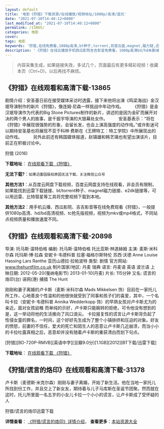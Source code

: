 ```yaml
---
layout: default
title: '电影《狩猎》下载资源/在线播放/视频地址/1080p/高清/蓝光'
date: "2021-07-10T14:40:12+0800"
last_modified_at: "2021-07-10T14:40:12+0800"
permalink: /13865/
categories: 电影
cover:
tags: 电影
keywords: '狩猎,在线免费看,1080p高清,bt种子,torrent,百度云盘,magnet,磁力链,迅雷下载资源'
description: '《狩猎》在线云播放手机西瓜影院吉吉影音免费看，1080p高清bd/hd未删减完整版和tc抢先枪版，mkv/mp4格式，附带bt/torrent种子、magnet/磁力链、百度云盘、网盘资源迅雷下载链接'
---
```


>内容采集生成，如果链接失效，多试几个，页面最后有更多精彩视频！收藏本页（Ctrl+D)，以后再找不麻烦。


## 《狩猎》在线观看和高清下载-13865

剧情介绍：安圣基日前在接受媒体采访时透露，接下来他将出演《鸣梁海战》金汉珉导演制作的新片《狩猎》，像连姆·尼森一样挑战中年动作戏。  　　《狩猎》是金汉珉导演作为代表的Big Stone Pictures制作的新片，讲述的是因为金矿而展开对决的两个男人的故事，是千振宇导演的大银幕处女作。  　　安圣基表示：“将在《狩猎》中展现很强势的形象，会留长发，也会上演高强度的动作戏。”或许影迷可以期待安圣基也将展现不亚于科林·费斯在《王牌特工：特工学院》中所展现出的动作戏。  　　另外此前还有韩国媒体报道，赵镇雄和韩艺璃也有望出演该片，目前正在积极讨论中。


狩猎 (2016)

**下载地址**： [在线观看下载 《狩猎》](https://www.btbtdy.me/btdy/dy5561.html) 


**无法下载?**：`如果迅雷因版权原因无法下载，关注微信公众号 `

**其他方法1**：从百度云网盘下载视频，百度云网盘支持在线观看，非会员有限制，如果能找到迅雷下载链接、bt/torrent种子、magnet磁力链接、e2dk链接等，可以用迅雷、比特彗星等工具将完整视频下载到本地。

**其他方法2**：用手机云播、西瓜影院、吉吉影音等在线免费观看《狩猎》，一般提供1080p高清、hd/bd高清视频、tc抢先版视频，视频为mkv或mp4格式，不同站点视频质量和播放速度不同。


## 《狩猎》在线观看和高清下载-20898

导演: 托马斯·温特伯格 编剧: 托马斯·温特伯格 托比亚斯·林道赫姆 主演: 麦斯·米科尔森 托玛斯·博·拉森 安妮卡·韦德科普 拉塞·福格尔斯特伦 苏西·沃德 Anne Louise Hassing Lars Ranthe 亚历山德拉·拉帕波特 类型: 剧情 官方网站: www.thehuntfilm.co.uk 制片国家/地区: 丹麦 瑞典 语言: 丹麦语 英语 波兰语 上映日期: 2012-05-20(戛纳电影节) 2013-01-10(丹麦) 片长: 115分钟 又名: 谎言的烙印(台) 诬网(港) 捕猎 The Hunt

刚刚和妻子离婚的卢卡斯（麦斯·米科尔森 Mads Mikkelsen 饰）目前在一家托儿所工作，心地善良个性温和的他很快就受到了同事和孩子们的喜爱，其中，一个名叫卡拉（安妮卡·韦德科普 Annika Wedderkopp 饰）的早熟女孩对卢卡斯尤为的亲近。面对女孩幼稚 而单纯的示好，卢卡斯只能婉转的拒绝，可令他没有想到的是，这一举动将他的生活推向了风口浪尖。 卡拉报复性的谎言让卢卡斯背负起了性侵女童的罪名，一时间，这个好好先生成为了整个小镇排挤和压迫的对象。好友的愤怒，前妻的不信任，爱犬的死亡和陌生人的恶意让卢卡斯几近崩溃，而当小小的卡拉吐露真相之后，恶意却并没有随着卢卡斯的重获清白而划下句点。


[狩猎][BD-720P-RMVB][英语中字][豆瓣9.0分][1.1GB][2012][BT下载/迅雷下载]

**下载地址**： [在线观看下载 《狩猎》](https://www.btdx8.com/torrent/jagten_2012.html) 


## 《狩猎/谎言的烙印》在线观看和高清下载-31378

卢卡斯（麦德斯&middot;米克尔森）刚刚与妻子离婚，开始了新生活。他在当地一家托儿所找到份工作，并且交上了新女友，期待着与儿子马库斯在圣诞节团聚。然而就在这时，托儿所里面一名五岁的小女儿卡拉一个小小的谎言，让卢卡斯成了受怀疑的人</span>


狩猎/谎言的烙印迅雷下载

**详情查看**： [《狩猎/谎言的烙印》详情介绍](/movie/31378/)， **查看更多**：[本站资源大全](/movie/t/all/)

